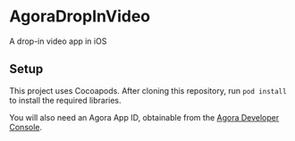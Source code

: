 # AgoraDropInVideo
A drop-in video app in iOS

## Setup

This project uses Cocoapods. After cloning this repository, run `pod install` to install the required libraries.

You will also need an Agora App ID, obtainable from the [Agora Developer Console](https://console.agora.io).

